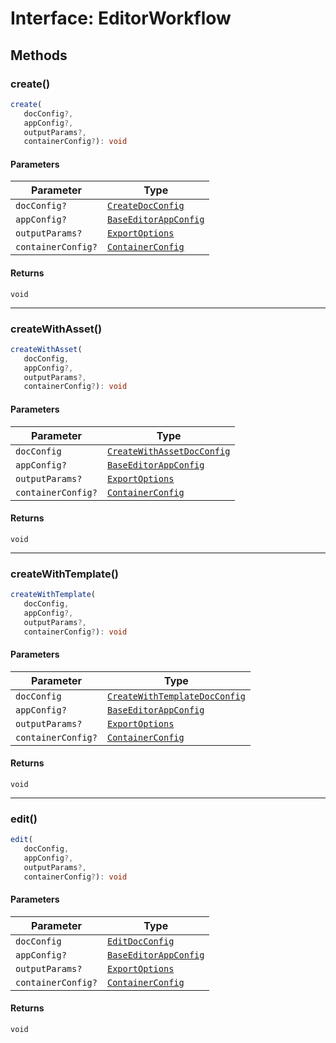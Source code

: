 # Interface: EditorWorkflow

## Methods

### create()

```ts
create(
   docConfig?, 
   appConfig?, 
   outputParams?, 
   containerConfig?): void
```

#### Parameters

| Parameter          | Type                                                                                                                 |
| ------------------ | -------------------------------------------------------------------------------------------------------------------- |
| `docConfig?`       | [`CreateDocConfig`](../../../../../../shared/src/types/editor/DocConfig.types/interfaces/CreateDocConfig.md)         |
| `appConfig?`       | [`BaseEditorAppConfig`](../../../../../../shared/src/types/editor/AppConfig.types/interfaces/BaseEditorAppConfig.md) |
| `outputParams?`    | [`ExportOptions`](../../../../../../shared/src/types/ExportConfig.types/type-aliases/ExportOptions.md)               |
| `containerConfig?` | [`ContainerConfig`](../../../../../../shared/src/types/ContainerConfig.types/type-aliases/ContainerConfig.md)        |

#### Returns

`void`

<hr />

### createWithAsset()

```ts
createWithAsset(
   docConfig, 
   appConfig?, 
   outputParams?, 
   containerConfig?): void
```

#### Parameters

| Parameter          | Type                                                                                                                           |
| ------------------ | ------------------------------------------------------------------------------------------------------------------------------ |
| `docConfig`        | [`CreateWithAssetDocConfig`](../../../../../../shared/src/types/editor/DocConfig.types/interfaces/CreateWithAssetDocConfig.md) |
| `appConfig?`       | [`BaseEditorAppConfig`](../../../../../../shared/src/types/editor/AppConfig.types/interfaces/BaseEditorAppConfig.md)           |
| `outputParams?`    | [`ExportOptions`](../../../../../../shared/src/types/ExportConfig.types/type-aliases/ExportOptions.md)                         |
| `containerConfig?` | [`ContainerConfig`](../../../../../../shared/src/types/ContainerConfig.types/type-aliases/ContainerConfig.md)                  |

#### Returns

`void`

<hr />

### createWithTemplate()

```ts
createWithTemplate(
   docConfig, 
   appConfig?, 
   outputParams?, 
   containerConfig?): void
```

#### Parameters

| Parameter          | Type                                                                                                                                 |
| ------------------ | ------------------------------------------------------------------------------------------------------------------------------------ |
| `docConfig`        | [`CreateWithTemplateDocConfig`](../../../../../../shared/src/types/editor/DocConfig.types/interfaces/CreateWithTemplateDocConfig.md) |
| `appConfig?`       | [`BaseEditorAppConfig`](../../../../../../shared/src/types/editor/AppConfig.types/interfaces/BaseEditorAppConfig.md)                 |
| `outputParams?`    | [`ExportOptions`](../../../../../../shared/src/types/ExportConfig.types/type-aliases/ExportOptions.md)                               |
| `containerConfig?` | [`ContainerConfig`](../../../../../../shared/src/types/ContainerConfig.types/type-aliases/ContainerConfig.md)                        |

#### Returns

`void`

<hr />

### edit()

```ts
edit(
   docConfig, 
   appConfig?, 
   outputParams?, 
   containerConfig?): void
```

#### Parameters

| Parameter          | Type                                                                                                                 |
| ------------------ | -------------------------------------------------------------------------------------------------------------------- |
| `docConfig`        | [`EditDocConfig`](../../../../../../shared/src/types/editor/DocConfig.types/interfaces/EditDocConfig.md)             |
| `appConfig?`       | [`BaseEditorAppConfig`](../../../../../../shared/src/types/editor/AppConfig.types/interfaces/BaseEditorAppConfig.md) |
| `outputParams?`    | [`ExportOptions`](../../../../../../shared/src/types/ExportConfig.types/type-aliases/ExportOptions.md)               |
| `containerConfig?` | [`ContainerConfig`](../../../../../../shared/src/types/ContainerConfig.types/type-aliases/ContainerConfig.md)        |

#### Returns

`void`
